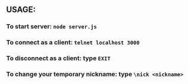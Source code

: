 ## USAGE:
### To start server: `node server.js`
### To connect as a client: `telnet localhost 3000`
### To disconnect as a client: type `EXIT`
### To change your temporary nickname: type `\nick <nickname>`

